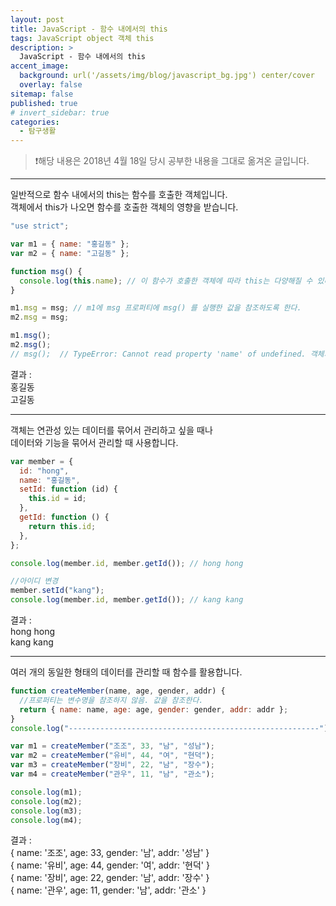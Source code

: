 ```yaml
---
layout: post
title: JavaScript - 함수 내에서의 this
tags: JavaScript object 객체 this
description: >
  JavaScript - 함수 내에서의 this
accent_image:
  background: url('/assets/img/blog/javascript_bg.jpg') center/cover
  overlay: false
sitemap: false
published: true
# invert_sidebar: true
categories:
  - 탐구생활
---
```


> ❗️해당 내용은 2018년 4월 18일 당시 공부한 내용을 그대로 옮겨온 글입니다.

---

일반적으로 함수 내에서의 this는 함수를 호출한 객체입니다.<br>
객체에서 this가 나오면 함수를 호출한 객체의 영향을 받습니다.<br>

```javascript
"use strict";

var m1 = { name: "홍길동" };
var m2 = { name: "고길동" };

function msg() {
  console.log(this.name); // 이 함수가 호출한 객체에 따라 this는 다양해질 수 있다. m1, m2....
}

m1.msg = msg; // m1에 msg 프로퍼티에 msg() 를 실행한 값을 참조하도록 한다.
m2.msg = msg;

m1.msg();
m2.msg();
// msg();  // TypeError: Cannot read property 'name' of undefined. 객체가 없어 값을 불러올 수 없다.
```

결과 :<br>
홍길동<br>
고길동<br>

---

객체는 연관성 있는 데이터를 묶어서 관리하고 싶을 때나<br>
데이터와 기능을 묶어서 관리할 때 사용합니다.<br>

```javascript
var member = {
  id: "hong",
  name: "홍길동",
  setId: function (id) {
    this.id = id;
  },
  getId: function () {
    return this.id;
  },
};

console.log(member.id, member.getId()); // hong hong

//아이디 변경
member.setId("kang");
console.log(member.id, member.getId()); // kang kang
```

결과 :<br>
hong hong<br>
kang kang<br>

---

여러 개의 동일한 형태의 데이터를 관리할 때 함수를 활용합니다.<br>

```javascript
function createMember(name, age, gender, addr) {
  //프로퍼티는 변수명을 참조하지 않음. 값을 참조한다.
  return { name: name, age: age, gender: gender, addr: addr };
}
console.log("--------------------------------------------------------");

var m1 = createMember("조조", 33, "남", "성남");
var m2 = createMember("유비", 44, "여", "현덕");
var m3 = createMember("장비", 22, "남", "장수");
var m4 = createMember("관우", 11, "남", "관소");

console.log(m1);
console.log(m2);
console.log(m3);
console.log(m4);
```

결과 :<br>
{ name: '조조', age: 33, gender: '남', addr: '성남' }<br>
{ name: '유비', age: 44, gender: '여', addr: '현덕' }<br>
{ name: '장비', age: 22, gender: '남', addr: '장수' }<br>
{ name: '관우', age: 11, gender: '남', addr: '관소' }<br>
